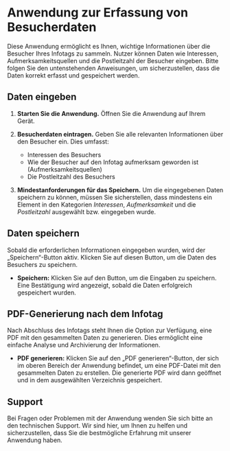 # Anwendung zur Erfassung von Besucherdaten

Diese Anwendung ermöglicht es Ihnen, wichtige Informationen über die Besucher Ihres Infotags zu sammeln. Nutzer können Daten wie Interessen, Aufmerksamkeitsquellen und die Postleitzahl der Besucher eingeben. Bitte folgen Sie den untenstehenden Anweisungen, um sicherzustellen, dass die Daten korrekt erfasst und gespeichert werden.

## Daten eingeben

1. **Starten Sie die Anwendung.** Öffnen Sie die Anwendung auf Ihrem Gerät.

2. **Besucherdaten eintragen.** Geben Sie alle relevanten Informationen über den Besucher ein. Dies umfasst:
   - Interessen des Besuchers
   - Wie der Besucher auf den Infotag aufmerksam geworden ist (Aufmerksamkeitsquellen)
   - Die Postleitzahl des Besuchers

3. **Mindestanforderungen für das Speichern.** Um die eingegebenen Daten speichern zu können, müssen Sie sicherstellen, dass mindestens ein Element in den Kategorien *Interessen*, *Aufmerksamkeit* und die *Postleitzahl* ausgewählt bzw. eingegeben wurde.

## Daten speichern

Sobald die erforderlichen Informationen eingegeben wurden, wird der „Speichern“-Button aktiv. Klicken Sie auf diesen Button, um die Daten des Besuchers zu speichern.

- **Speichern:** Klicken Sie auf den Button, um die Eingaben zu speichern. Eine Bestätigung wird angezeigt, sobald die Daten erfolgreich gespeichert wurden.

## PDF-Generierung nach dem Infotag

Nach Abschluss des Infotags steht Ihnen die Option zur Verfügung, eine PDF mit den gesammelten Daten zu generieren. Dies ermöglicht eine einfache Analyse und Archivierung der Informationen.

- **PDF generieren:** Klicken Sie auf den „PDF generieren“-Button, der sich im oberen Bereich der Anwendung befindet, um eine PDF-Datei mit den gesammelten Daten zu erstellen. Die generierte PDF wird dann geöffnet und in dem ausgewählten Verzeichnis gespeichert.

## Support

Bei Fragen oder Problemen mit der Anwendung wenden Sie sich bitte an den technischen Support. Wir sind hier, um Ihnen zu helfen und sicherzustellen, dass Sie die bestmögliche Erfahrung mit unserer Anwendung haben.
